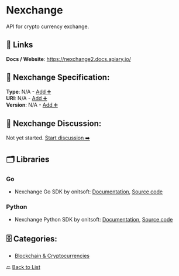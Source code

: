 # Nexchange

API for crypto currency exchange.

##  🔗 Links
**Docs / Website**: https://nexchange2.docs.apiary.io/

## 🧬 Nexchange Specification:
**Type**: N/A - [Add ➕](https://github.com/apis-list/apis-list/edit/main/apis/nexchange/nexchange.yaml)  
**URI**: N/A - [Add ➕](https://github.com/apis-list/apis-list/edit/main/apis/nexchange/nexchange.yaml)  
**Version**: N/A - [Add ➕](https://github.com/apis-list/apis-list/edit/main/apis/nexchange/nexchange.yaml)

## 💬 Nexchange Discussion:
Not yet started. [Start discussion ➡️](https://github.com/apis-list/apis-list/discussions/new)

## 🗂️ Libraries
### Go
- Nexchange Go SDK by onitsoft: [Documentation](https://github.com/onitsoft/nexchange-sdk-go/blob/master/README.md), [Source code](https://github.com/onitsoft/nexchange-sdk-go)
### Python
- Nexchange Python SDK by onitsoft: [Documentation](https://github.com/onitsoft/nexchange-sdk-python/blob/master/README.md), [Source code](https://github.com/onitsoft/nexchange-sdk-python)


## 🗄️ Categories:
- [Blockchain & Cryptocurrencies](https://github.com/apis-list/apis-list#blockchain--cryptocurrencies-)

🔙  [Back to List](https://github.com/apis-list/apis-list)

